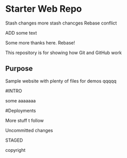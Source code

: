 # Starter Web Repo

Stash changes 
more stash chancges
Rebase conflict

ADD some text 

Some more thanks here.
Rebase!


This repository is for showing how Git and GitHub work

## Purpose

Sample website with plenty of files for demos  qqqqq

#INTRO

some aaaaaaa

#Deployments

More stuff t follow



Uncommitted changes



STAGED


copyright